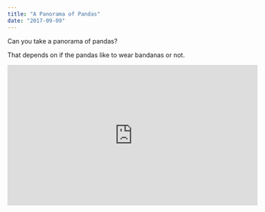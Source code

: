 ```yaml
---
title: "A Panorama of Pandas"
date: "2017-09-09"
---
```


Can you take a panorama of pandas?

That depends on if the pandas like to wear bandanas or not.

<iframe width="560" height="315" src="https://www.youtube.com/embed/4n0xNbfJLR8" frameborder="0" allowfullscreen></iframe>